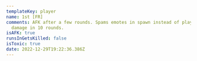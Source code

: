 ```yaml
---
templateKey: player
name: 1st [FR]
comments: AFK after a few rounds. Spams emotes in spawn instead of playing. 200
  damage in 10 rounds.
isAFK: true
runsInGetsKilled: false
isToxic: true
date: 2022-12-29T19:22:36.386Z
---
```

